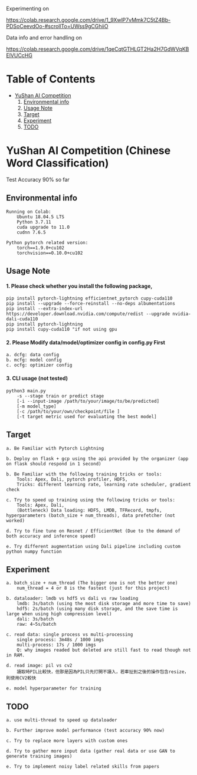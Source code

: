 Experimenting on 

https://colab.research.google.com/drive/1_9XwlP7vMmk7C5tZ4Bb-PDSoCeevdOo-#scrollTo=UWss9gCGhiiO

Data info and error handling on 

https://colab.research.google.com/drive/1qeCqtGTHLGT2Ha2H7GdWVqKBElVUCcHG

# Table of Contents
* [YuShan AI Competition](#yac)
    1. [Environmental info](#ei)
    2. [Usage Note](#un)
    3. [Target](#ta1)
    4. [Experiment](#ex1)
    5. [TODO](#todo1)
# <a name="yac">YuShan AI Competition (Chinese Word Classification)
Test Accuracy 90% so far

## <a name="ei">Environmental info
    Running on Colab:
        Ubuntu 18.04.5 LTS
        Python 3.7.11
        cuda upgrade to 11.0
        cudnn 7.6.5
        
    Python pytorch related version:
        torch==1.9.0+cu102
        torchvision==0.10.0+cu102
        
## <a name="un">Usage Note
#### 1. Please check whether you install the following package,        
    pip install pytorch-lightning efficientnet_pytorch cupy-cuda110
    pip install --upgrade --force-reinstall --no-deps albumentations        
    pip install --extra-index-url https://developer.download.nvidia.com/compute/redist --upgrade nvidia-dali-cuda110     
    pip install pytorch-lightning
    pip install cupy-cuda110 "if not using gpu

#### 2. Please Modify data/model/optimizer config in config.py First
    a. dcfg: data config
    b. mcfg: model config
    c. ocfg: optimizer config

#### 3. CLI usage (not tested)
    python3 main.py
        -s --stage train or predict stage
        [-i --input-image /path/to/your/image/to/be/predicted]
        [-m model_type] 
        [-c /path/to/your/own/checkpoint/file ] 
        [-t target metric used for evaluating the best model]

## <a name="ta1">Target
    a. Be Familiar with Pytorch Lightning 
    
    b. Deploy on flask + gcp using the api provided by the organizer (app on flask should respond in 1 second)
    
    b. Be Familiar with the following training tricks or tools:
        Tools: Apex, Dali, pytorch profiler, HDF5, 
        Tricks: different learning rate, learning rate scheduler, gradient check
        
    c. Try to speed up training using the following tricks or tools:
        Tools: Apex, Dali, 
        (Bottleneck) Data loading: HDF5, LMDB, TFRecord, tmpfs, hyperparameters (batch_size + num_threads), data prefetcher (not worked)
        
    d. Try to fine tune on Resnet / EfficientNet (Due to the demand of both accuracy and inference speed)
    
    e. Try different augmentation using Dali pipeline including custom python numpy function 

## <a name="ex1">Experiment
    a. batch_size + num_thread (The bigger one is not the better one)
        num_thread = 4 or 8 is the fastest (just for this project)

    b. dataloader: lmdb vs hdf5 vs dali vs raw loading
        lmdb: 3s/batch (using the most disk storage and more time to save)
        hdf5: 2s/batch (using many disk storage, and the save time is large when using high compression level)
        dali: 3s/batch 
        raw: 4~5s/batch

    c. read data: single process vs multi-processing
        single process: 3m48s / 1000 imgs
        multi-process: 17s / 1000 imgs
        Q: why images readed but deleted are still fast to read though not in RAM.
        
    d. read image: pil vs cv2
        讀取時PIL比較快，但那是因為PIL只先打開不讀入，若牽扯到之後的操作包含resize，則使用CV2較快

    e. model hyperparameter for training
    
## <a name="todo1">TODO
    a. use multi-thread to speed up dataloader
    
    b. Further improve model performance (test accuracy 90% now)
    
    c. Try to replace more layers with custom ones
    
    d. Try to gather more input data (gather real data or use GAN to generate training images)
    
    e. Try to implement noisy label related skills from papers
